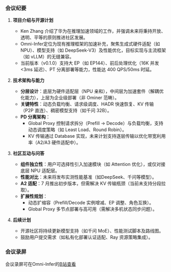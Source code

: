 ### 会议纪要

1. **项目介绍与开源计划**  
   - Ken Zhang 介绍了华为在推理加速领域的工作，并强调未来将秉持开放、透明、平等的原则推进社区发展。  
   - Omni-Infer定位为现有推理框架的加速补充，聚焦生成式硬件适配（如 NPU）、模型支持（如 DeepSeek-V3）及性能优化，目标实现与主流框架（如 vLLM）的无缝兼容。  
   - 当前版本（v0.1.0）支持大 EP（如 EP144）、前后处理优化（16K 并发 <3ms 延迟）、PT 分离部署等能力，性能达 400 QPS/50ms 时延。

2. **技术架构与能力**  
   - **分层设计**：底层为硬件适配层（NPU 亲和），中间层为加速套件（解耦优化能力），上层为企业级部署（非 Ominer 范畴）。  
   - **关键特性**：动态负载均衡、请求级调度、HADR 快速恢复、KV 传输（P2P 直连）、稠密模型支持（如千问 32B）。  
   - **PD 分离架构**：  
     - Global Proxy 控制请求拆分（Prefill → Decode）与负载均衡，支持动态调度策略（如 Least Load、Round Robin）。  
     - KV 传输通过 Database 实现，未来计划支持逐层传输以优化带宽利用率（A2/A3 硬件适配中）。  

3. **社区互动与问答**  
   - **组件独立性**：用户可选择性引入加速模块（如 Attention 优化），或仅对接底层 NPU 适配层。  
   - **性能对比**：未来将发布实测性能基准（如DeepSeek、千问等模型）。  
   - **A2 适配**：7 月推出初步版本，但需解决 KV 传输瓶颈（当前未支持分段拉取）。  
   - **扩展性规划**：  
     - 动态扩缩容（Prefill/Decode 实例增减、EP 调整、角色互换）。  
     - Global Proxy 多节点部署与高可用（需解决多机状态同步问题）。  

4. **后续计划**  
   - 开源社区将持续更新模型支持（如千问 MoE）、性能测试脚本及路线图。  
   - 鼓励用户提交需求（如私有化部署认证适配、Ray 资源策略集成）。  

### 会议录屏

会议录屏可在Omni-Infer的[B站查看](https://www.bilibili.com/video/BV1CruGzLEAa/?vd_source=2eac462af97360a47cf31d1fe4324da4)